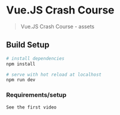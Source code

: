 # Vue.JS Crash Course

> Vue.JS Crash Course - assets

## Build Setup

``` bash
# install dependencies
npm install

# serve with hot reload at localhost
npm run dev
```

### Requirements/setup

```
See the first video
```
